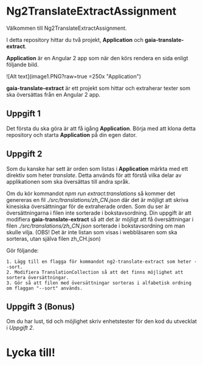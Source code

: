 # Ng2TranslateExtractAssignment

Välkommen till Ng2TranslateExtractAssignment.

I detta repository hittar du två projekt, **Application** och **gaia-translate-extract**.

**Application** är en Angular 2 app som när den körs rendera en sida enligt följande bild.

![Alt text](image1.PNG?raw=true =250x "Application")

**gaia-translate-extract** är ett projekt som hittar och extraherar texter som ska översättas från en Angular 2 app.

## Uppgift 1
Det första du ska göra är att få igång **Application**.
Börja med att klona detta repository och starta **Application** på din egen dator.

## Uppgift 2
Som du kanske har sett är orden som listas i **Application** märkta med ett direktiv som heter *translate*.
Detta används för att förstå vilka delar av applikationen som ska översättas till andra språk.

Om du kör kommandot *npm run extract:translations* så kommer det genereras en fil *./src/translations/zh_CN.json* där det är möjligt
att skriva kinesiska översättningar för de extraherade orden.
Som du ser är översättningarna i filen inte sorterade i bokstavsordning. Din uppgift är att modifiera **gaia-translate-extract** så
att det är möjligt att få översättningar i filen *./src/translations/zh_CN.json* sorterade i bokstavsordning om man skulle vilja. (OBS! Det är inte listan som visas i webbläsaren som ska sorteras, utan själva filen zh_CH.json)

Gör följande:

    1. Lägg till en flagga för kommandot ng2-translate-extract som heter --sort.
    2. Modifiera TranslationCollection så att det finns möjlighet att sortera översättningar.
    3. Gör så att filen med översättningar sorteras i alfabetisk ordning om flaggan "--sort" används.

## Uppgift 3 (Bonus)
Om du har lust, tid och möjlighet skriv enhetstester för den kod du utvecklat i *Uppgift 2*.

# Lycka till!

